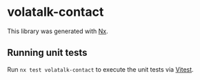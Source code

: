 # volatalk-contact

This library was generated with [Nx](https://nx.dev).

## Running unit tests

Run `nx test volatalk-contact` to execute the unit tests via [Vitest](https://vitest.dev/).
